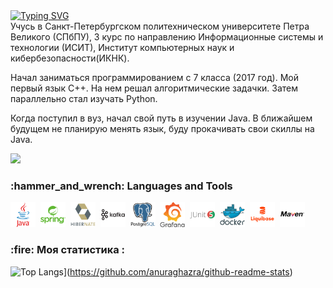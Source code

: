 <div id="header" align="center">
  
</div>
<a href="https://git.io/typing-svg"><img src="https://readme-typing-svg.demolab.com?font=Montserrat&weight=500&pause=1000&color=000000&random=false&width=435&lines=%D0%9D%D0%B5%D0%BC%D0%BD%D0%BE%D0%B3%D0%BE+%D0%BE%D0%B1%D0%BE+%D0%BC%D0%BD%D0%B5" alt="Typing SVG" /></a>
 <div>
   Учусь в Санкт-Петербургском политехническом университете Петра Великого (СПбПУ), 3 курс по направлению Информационные системы и технологии (ИСИТ), Институт компьютерных наук и кибербезопасности(ИКНК).

Начал заниматься программированием с 7 класса (2017 год). Мой первый язык С++. На нем решал алгоритмические задачки. Затем параллельно стал изучать Python.

Когда поступил в вуз, начал свой путь в изучении Java. В ближайшем будущем не планирую менять язык, буду прокачивать свои скиллы на Java.

![](https://komarev.com/ghpvc/?username=BorisovAlexspb)
 </div>

<div>
  <h3> :hammer_and_wrench: Languages and Tools </h3>
  
  <img src="https://github.com/devicons/devicon/blob/master/icons/java/java-original-wordmark.svg" title="Java" alt="Java" width="40" height="40"/>&nbsp;
  <img src="https://github.com/devicons/devicon/blob/master/icons/spring/spring-original-wordmark.svg" title="Spring" alt="Spring" width="40" height="40"/>&nbsp;
  <img src="https://github.com/devicons/devicon/blob/master/icons/hibernate/hibernate-original-wordmark.svg" title="Hibernate" alt="Hibernate" width="40" height="40" />&nbsp;
  <img src="https://github.com/devicons/devicon/blob/master/icons/apachekafka/apachekafka-original-wordmark.svg" title="Apache Kafka" alt="Apache Kafka" width="40" height="40"/>&nbsp;
  <img src="https://github.com/devicons/devicon/blob/master/icons/postgresql/postgresql-original-wordmark.svg" title="PostgreSQL" alt="PostgreSQL" width="40" height="40"/>&nbsp;
  <img src="https://github.com/devicons/devicon/blob/master/icons/grafana/grafana-original-wordmark.svg" title="Grafana" alt="Grafana" width="40" height="40"/>&nbsp;
  <img src="https://github.com/devicons/devicon/blob/master/icons/junit/junit-original-wordmark.svg" title="JUnit" alt="JUnit" width="40" height="40"/>&nbsp;
  <img src="https://github.com/devicons/devicon/blob/master/icons/docker/docker-original-wordmark.svg" title="Docker" alt="Docker" width="40" height="40"/>&nbsp;
  <img src="https://github.com/devicons/devicon/blob/master/icons/liquibase/liquibase-original-wordmark.svg" title="Liquibase" alt="Liquibase" width="40" height="40"/>&nbsp;
  <img src="https://github.com/devicons/devicon/blob/master/icons/maven/maven-original-wordmark.svg" title="Maven" alt="Maven" width="40" height="40"/>&nbsp;
</div>

<div>
  <h3>:fire: Моя статистика :</h3>
  
  ![Top Langs](https://github-readme-stats.vercel.app/api/top-langs/?username=BorisovAlexspb)](https://github.com/anuraghazra/github-readme-stats)
</div>
<!--
**BorisovAlexspb/BorisovAlexspb** is a ✨ _special_ ✨ repository because its `README.md` (this file) appears on your GitHub profile.

Here are some ideas to get you started:

- 🔭 I’m currently working on ...
- 🌱 I’m currently learning ...
- 👯 I’m looking to collaborate on ...
- 🤔 I’m looking for help with ...
- 💬 Ask me about ...
- 📫 How to reach me: ...
- 😄 Pronouns: ...
- ⚡ Fun fact: ...
-->

